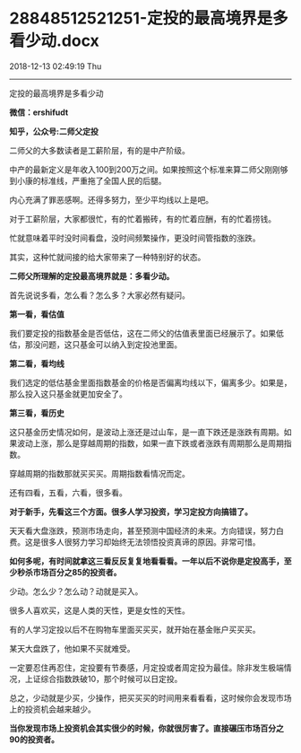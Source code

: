 # 28848512521251-定投的最高境界是多看少动.docx

2018-12-13 02:49:19 Thu

----

定投的最高境界是多看少动

__微信：ershifudt__

__知乎，公众号:二师父定投__

二师父的大多数读者是工薪阶层，有的是中产阶级。

中产的最新定义是年收入100到200万之间。如果按照这个标准来算二师父刚刚够到小康的标准线，严重拖了全国人民的后腿。

内心充满了罪恶感啊。还得多努力，至少平均线以上是吧。

对于工薪阶层，大家都很忙，有的忙着搬砖，有的忙着应酬，有的忙着捞钱。

忙就意味着平时没时间看盘，没时间频繁操作，更没时间管指数的涨跌。

其实，这种忙就间接的给大家带来了一种特别好的状态。

__二师父所理解的定投最高境界就是：多看少动。__

首先说说多看，怎么看？怎么多？大家必然有疑问。

__第一看，看估值__

我们要定投的指数基金是否低估，这在二师父的估值表里面已经展示了。如果低估，那没问题，这只基金可以纳入到定投池里面。

__第二看，看均线__

我们选定的低估基金里面指数基金的价格是否偏离均线以下，偏离多少。如果是，那么投入这只基金就更加安全了。

__第三看，看历史__

这只基金历史情况如何，是波动上涨还是过山车，是一直下跌还是涨跌有周期。如果波动上涨，那么是穿越周期的指数，如果一直下跌或者涨跌有周期那么是周期指数。

穿越周期的指数那就买买买。周期指数看情况而定。

还有四看，五看，六看，很多看。

__对于新手，先看这三个方面。很多人学习投资，学习定投方向搞错了。__

天天看大盘涨跌，预测市场走向，甚至预测中国经济的未来。方向错误，努力白费。这是很多人很努力学习却始终无法领悟投资真谛的原因。非常可惜。

__如何多呢，有时间就拿这三看反反复复地看看看。一年以后不说你是定投高手，至少秒杀市场百分之85的投资者。__

少动。怎么少？怎么动？动就是买入。

很多人喜欢买，这是人类的天性，更是女性的天性。

有的人学习定投以后不在购物车里面买买买，就开始在基金账户买买买。

某天大盘跌了，他如果不买就难受。

一定要忍住再忍住，定投要有节奏感，月定投或者周定投为最佳。除非发生极端情况，上证综合指数跌破10，那个时候可以日定投。

总之，少动就是少买，少操作，把买买买的时间用来看看看，这时候你会发现市场上的投资机会越来越少。

__当你发现市场上投资机会其实很少的时候，你就很厉害了。直接碾压市场百分之90的投资者。__

